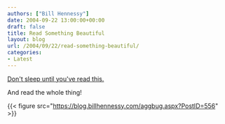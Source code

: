 ```yaml
---
authors: ["Bill Hennessy"]
date: 2004-09-22 13:00:00+00:00
draft: false
title: Read Something Beautiful
layout: blog
url: /2004/09/22/read-something-beautiful/
categories:
- Latest
---
```


[Don't sleep until you've read this.](https://www.dmagazine.com//article.asp?articleid=731)




And read the whole thing!







{{< figure src="https://blog.billhennessy.com/aggbug.aspx?PostID=556" >}}

